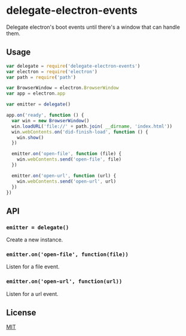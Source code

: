 # delegate-electron-events
Delegate electron's boot events until there's a window that can handle them.

## Usage
```js
var delegate = require('delegate-electron-events')
var electron = require('electron')
var path = require('path')

var BrowserWindow = electron.BrowserWindow
var app = electron.app

var emitter = delegate()

app.on('ready', function () {
  var win = new BrowserWindow()
  win.loadURL('file://' + path.join( __dirname, 'index.html'))
  win.webContents.on('did-finish-load', function () {
    win.show()
  })

  emitter.on('open-file', function (file) {
    win.webContents.send('open-file', file)
  })

  emitter.on('open-url', function (url) {
    win.webContents.send('open-url', url)
  })
})
```

## API
### `emitter = delegate()`
Create a new instance.

### `emitter.on('open-file', function(file))`
Listen for a file event.

### `emitter.on('open-url', function(url))`
Listen for a url event.

## License
[MIT](https://tldrlegal.com/license/mit-license)
